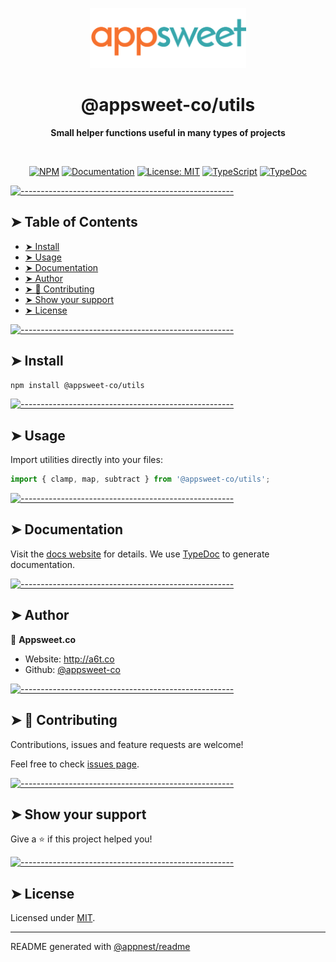 <!-- ⚠️ This README has been generated from the file(s) "blueprint.md" ⚠️--><p align="center">
  <img src="./logo.png" alt="Logo" width="250" height="auto" />
</p>
<h1 align="center">@appsweet-co/utils</h1>
<p align="center">
  <b>Small helper functions useful in many types of projects</b></br>
  <sub><sub>
</p>

<br />

<p align="center">
		<a href="https://www.npmjs.com/package/@appsweet-co/utils"><img alt="NPM" src="https://img.shields.io/npm/v/@appsweet-co/utils.svg?style=for-the-badge" height="20"/></a>
<a href="https://appsweet-co.github.io/utils/"><img alt="Documentation" src="https://img.shields.io/badge/documentation-yes-brightgreen.svg?style=for-the-badge" height="20"/></a>
<a href="https://github.com/appsweet-co/utils/blob/main/LICENSE"><img alt="License: MIT" src="https://img.shields.io/badge/License-MIT-yellow.svg?style=for-the-badge" height="20"/></a>
<a href="https://www.typescriptlang.org/"><img alt="TypeScript" src="https://img.shields.io/badge/TypeScript-4.0.2-blueviolet?style=for-the-badge" height="20"/></a>
<a href="http://typedoc.org/"><img alt="TypeDoc" src="https://img.shields.io/badge/TypeDoc-0.19.1-blueviolet?style=for-the-badge" height="20"/></a>
	</p>


[![-----------------------------------------------------](https://raw.githubusercontent.com/andreasbm/readme/master/assets/lines/aqua.png)](#table-of-contents)

## ➤ Table of Contents

* [➤ Install](#-install)
* [➤ Usage](#-usage)
* [➤ Documentation](#-documentation)
* [➤ Author](#-author)
* [➤ 🤝 Contributing](#--contributing)
* [➤ Show your support](#-show-your-support)
* [➤ License](#-license)


[![-----------------------------------------------------](https://raw.githubusercontent.com/andreasbm/readme/master/assets/lines/aqua.png)](#install)

## ➤ Install

```sh
npm install @appsweet-co/utils
```


[![-----------------------------------------------------](https://raw.githubusercontent.com/andreasbm/readme/master/assets/lines/aqua.png)](#usage)

## ➤ Usage

Import utilities directly into your files:

```javascript
import { clamp, map, subtract } from '@appsweet-co/utils';
```


[![-----------------------------------------------------](https://raw.githubusercontent.com/andreasbm/readme/master/assets/lines/aqua.png)](#documentation)

## ➤ Documentation

Visit the [docs website](https://appsweet-co.github.io/utils/) for details. We use [TypeDoc](http://typedoc.org/) to generate documentation.



[![-----------------------------------------------------](https://raw.githubusercontent.com/andreasbm/readme/master/assets/lines/aqua.png)](#author)

## ➤ Author

👤 **Appsweet.co**

* Website: http://a6t.co
* Github: [@appsweet-co](https://github.com/appsweet-co)


[![-----------------------------------------------------](https://raw.githubusercontent.com/andreasbm/readme/master/assets/lines/aqua.png)](#-contributing)

## ➤ 🤝 Contributing

Contributions, issues and feature requests are welcome!

Feel free to check [issues page](https://github.com/appsweet-co/utils/issues).


[![-----------------------------------------------------](https://raw.githubusercontent.com/andreasbm/readme/master/assets/lines/aqua.png)](#show-your-support)

## ➤ Show your support

Give a ⭐️ if this project helped you!


[![-----------------------------------------------------](https://raw.githubusercontent.com/andreasbm/readme/master/assets/lines/aqua.png)](#license)

## ➤ License
	
Licensed under [MIT](https://opensource.org/licenses/MIT).

---

README generated with [@appnest/readme](https://github.com/andreasbm/readme)
